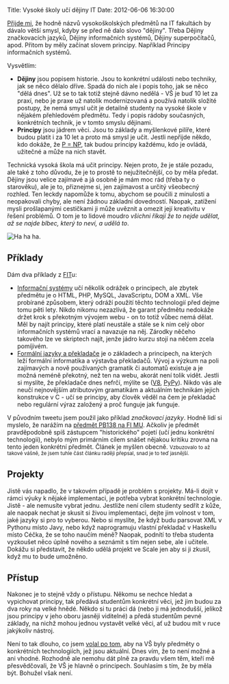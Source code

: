 Title: Vysoké školy učí dějiny IT
Date: 2012-06-06 16:30:00

[Přijde mi](https://twitter.com/honzajavorek/status/210268151118700544), že hodně názvů vysokoškolských předmětů na IT fakultách by dávalo větší smysl, kdyby se před ně dalo slovo "dějiny". Třeba Dějiny značkovacích jazyků, Dějiny informačních systémů, Dějiny superpočítačů, apod. Přitom by měly začínat slovem principy. Například Principy informačních systémů.

Vysvětlím:

- **Dějiny** jsou popisem historie. Jsou to konkrétní události nebo techniky, jak se něco dělalo dříve. Spadá do nich ale i popis toho, jak se něco "dělá dnes". Už se to tak totiž stejně dávno nedělá - VŠ je buď 10 let za praxí, nebo je praxe už natolik modernizovaná a používá natolik složité postupy, že nemá smysl učit je detailně studenty na vysoké škole v nějakém přehledovém předmětu. Tedy i popis rádoby současných, konkrétních technik, je v tomto smyslu dějinami.
- **Principy** jsou jádrem věci. Jsou to základy a myšlenkové pilíře, které budou platit i za 10 let a proto má smysl je učit. Jestli nepřijde někdo, kdo dokáže, že [P = NP](https://en.wikipedia.org/wiki/P_versus_NP_problem), tak budou principy každému, kdo je ovládá, užitečné a může na nich stavět.

Technická vysoká škola má učit principy. Nejen proto, že je stále pozadu, ale také z toho důvodu, že je to prostě to nejužitečnější, co by měla předat. Dějiny jsou velice zajímavé a já osobně je mám moc rád (třeba ty o starověku), ale je to, přiznejme si, jen zajímavost a určitý všeobecný rozhled. Ten leckdy napomůže k tomu, abychom se poučili z minulosti a neopakovali chyby, ale není žádnou základní dovedností. Naopak, zatížení mysli prošlapanými cestičkami ji může uvěznit a omezit její kreativitu v řešení problémů. O tom je to lidové moudro *všichni říkají že to nejde udělat, až se najde blbec, který to neví, a udělá to*.

![Ha ha ha.]({filename}/images/history.jpg)

## Příklady

Dám dva příklady z [FIT](www.fit.vutbr.cz)u:

- [Informační systémy](http://www.fit.vutbr.cz/study/courses/IIS/) učí několik odrážek o principech, ale zbytek předmětu je o HTML, PHP, MySQL, JavaScriptu, DOM a XML. Vše probírané způsobem, který odráží použití těchto technologií před dejme tomu pěti lety. Nikdo nikomu nezazlívá, že garant předmětu nedokáže držet krok s překotným vývojem webu - on to totiž vůbec nemá dělat. Měl by najít principy, které platí neustále a stále se k nim celý obor informačních systémů vrací a navazuje na něj. Zárodky něčeho takového lze ve skriptech najít, jenže jádro kurzu stojí na něčem zcela pomíjivém.
- [Formální jazyky a překladače](http://www.fit.vutbr.cz/study/courses/IFJ/) je o základech a principech, na kterých leží formální informatika a výstavba překladačů. Vývoj a výzkum na poli zajímavých a nově používaných gramatik či automatů existuje a je možná neméně překotný, než ten na webu, akorát není tolik vidět. Jestli si myslíte, že překladače dnes nefrčí, mýlíte se ([V8](https://en.wikipedia.org/wiki/V8_%28JavaScript_engine%29), [PyPy](http://pypy.org/)). Nikdo vás ale neučí nejnovějším atributovým gramatikám a aktuálním technikám jejich konstrukce v C - učí se principy, aby člověk věděl na čem je překladač nebo regulární výraz založený a proč funguje jak funguje.

V původním tweetu jsem použil jako příklad *značkovací jazyky*. Hodně lidí si myslelo, že narážím na [předmět PB138‬ na FI MU](http://is.muni.cz/predmet/fi/jaro2012/PB138). Ačkoliv je předmět pravděpodobně spíš zástupcem "historického" pojetí (učí jednu konkrétní technologii), nebylo mým primárním cílem snášet nějakou kritiku zrovna na tento jeden konkrétní předmět. Článek je myšlen obecně. <small>Vzbuzovalo to až takové vášně, že jsem tuhle část článku raději přepsal, snad je to teď jasnější.</small>

## Projekty

Jistě vás napadlo, že v takovém případě je problém s projekty. Má-li dojít v rámci výuky k nějaké implementaci, je potřeba vybrat konkrétní technologie. Jistě - ale nemusíte vybrat jednu. Jestliže není cílem studenty sedřít z kůže, ale naopak nechat je skusit si živou implementaci, dejte jim volnost v tom, jaké jazyky si pro to vyberou. Nebo si myslíte, že když budu parsovat XML v Pythonu místo Javy, nebo když naprogramuju vlastní překladač v Haskellu místo Céčka, že se toho naučím méně? Naopak, podnítí to třeba studenta vyzkoušet něco úplně nového a seznámit s tím nejen sebe, ale i učitele. Dokážu si představit, že někdo udělá projekt ve Scale jen aby si ji zkusil, když mu to bude umožněno.

## Přístup

Nakonec je to stejně vždy o přístupu. Někomu se nechce hledat a vypichovat principy, tak předává studentům konkrétní věci, jež jim budou za dva roky na velké hnědé. Někdo si tu práci dá (nebo ji má jednodušší, jelikož jsou principy v jeho oboru jasněji viditelné) a předá studentům pevné základy, na nichž mohou jednou vystavět velké věci, ať už budou mít v ruce jakýkoliv nástroj.

Není to tak dlouho, co jsem [volal po tom]({filename}2010-04-07_chcete-li-se-jednou-zivit-webdesignem-nechodte-delat-inzenyra-na-vut-fit.md), aby na VŠ byly předměty o konkrétních technologiích, jež jsou aktuální. Dnes vím, že to není možné a ani vhodné. Rozhodně ale nemohu dát plně za pravdu všem těm, kteří mě přesvědčovali, že VŠ je hlavně o principech. Souhlasím s tím, že by měla být. Bohužel však není.

